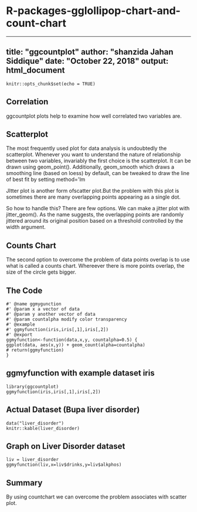 # R-packages-gglollipop-chart-and-count-chart

---
title: "ggcountplot"
author: "shanzida Jahan Siddique"
date: "October 22, 2018"
output: html_document
---

```{r setup, include=FALSE}
knitr::opts_chunk$set(echo = TRUE)
```

## Correlation

ggcountplot plots help to examine how well correlated two variables are.


## Scatterplot

The most frequently used plot for data analysis is undoubtedly the scatterplot. Whenever you want to understand the nature of relationship between two variables, invariably the first choice is the scatterplot.
It can be drawn using geom_point(). Additionally, geom_smooth which draws a smoothing line (based on loess) by default, can be tweaked to draw the line of best fit by setting method='lm

JItter plot is another form ofscatter plot.But the problem with this plot is sometimes there are many overlapping points appearing as a single dot.

So 
how to handle this? There are few options. We can make a jitter plot with jitter_geom(). As the name suggests, the overlapping points are randomly jittered around its original position based on a threshold controlled by the width argument.

## Counts Chart

The second option to overcome the problem of data points overlap is to use what is called a counts chart. Whereever there is more points overlap, the size of the circle gets bigger.

## The Code

```
#' @name ggmygunction
#' @param x a vector of data
#' @param y another vector of data
#' @param countalpha modify color transparency
#' @example
#' ggmyfunction(iris,iris[,1],iris[,2])
#' @export
ggmyfunction<-function(data,x,y, countalpha=0.5) {
ggplot(data, aes(x,y)) + geom_count(alpha=countalpha)
# return(ggmyfunction)
}
```
## ggmyfunction  with example dataset iris

```{r message=FALSE,warning=FALSE}
library(ggcountplot)
ggmyfunction(iris,iris[,1],iris[,2])
```

## Actual Dataset (Bupa liver disorder)

```{r}
data("liver_disorder")
knitr::kable(liver_disorder)
```

## Graph on Liver Disorder dataset

```{r}
liv = liver_disorder
ggmyfunction(liv,x=liv$drinks,y=liv$alkphos)
```

## Summary

By using countchart we can overcome the problem associates with scatter plot.

